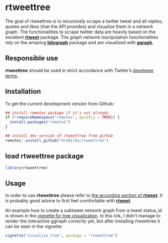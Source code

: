 
<!-- README.md is generated from README.Rmd. Please edit that file -->

# rtweettree

<!-- badges: start -->
<!-- badges: end -->

The goal of rtweettree is to recursively scrape a twitter tweet and all
replies, quotes and likes (that the API provides) and visualize them in
a network graph. The functionalities to scrape twitter data are heavily
based on the excellent [**rtweet**](https://github.com/ropensci/rtweet)
package. The graph network manipulation functionalities rely on the
amazing [**tidygraph**](https://github.com/thomasp85/tidygraph) package
and are visualized with
[**ggraph**](https://github.com/thomasp85/ggraph).

## Responsible use

**rtweettree** should be used in strict accordance with Twitter’s
[developer
terms](https://developer.twitter.com/en/developer-terms/more-on-restricted-use-cases).

## Installation

To get the current development version from Github:

``` r
## install remotes package if it's not already
if (!requireNamespace("remotes", quietly = TRUE)) {
  install.packages("remotes")
}

## install dev version of rtweettree from github
remotes::install_github("UrsWilke/rtweettree")
```

## load rtweettree package

``` r
library(rtweettree)
```

## Usage

In order to use **rtweettree** please refer to [the according section of
**rtweet**](https://github.com/ropensci/rtweet#usage). It is probably
good advice to first feel comfortable with
[**rtweet**](https://github.com/ropensci/rtweet).

An example how to create a subtweet network graph from a tweet
status\_id is shown in the [vignette for tree
visualization](articles/visualize_tree.html). In this link, I didn’t
manage to render the interactive ggiraph correctly yet, but after
installing rtweettree it can be seen in the vignette:

<!-- TODO: repair website and rendering -->

``` r
vignette("visualize_tree", package = "rtweettree")
```
